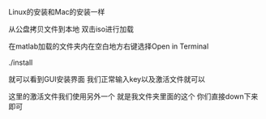 Linux的安装和Mac的安装一样

从公盘拷贝文件到本地 双击iso进行加载

在matlab加载的文件夹内在空白地方右键选择Open in Terminal

./install

就可以看到GUI安装界面 我们正常输入key以及激活文件就可以

这里的激活文件我们使用另外一个  就是我文件夹里面的这个 你们直接down下来即可

